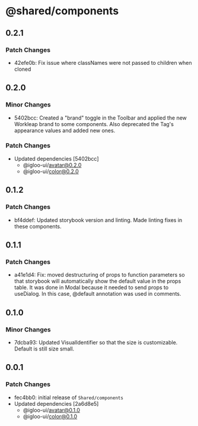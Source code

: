 # @shared/components

## 0.2.1

### Patch Changes

- 42efe0b: Fix issue where classNames were not passed to children when cloned

## 0.2.0

### Minor Changes

- 5402bcc: Created a "brand" toggle in the Toolbar and applied the new Workleap brand to some components. Also deprecated the Tag's appearance values and added new ones.

### Patch Changes

- Updated dependencies [5402bcc]
  - @igloo-ui/avatar@0.2.0
  - @igloo-ui/color@0.2.0

## 0.1.2

### Patch Changes

- bf4ddef: Updated storybook version and linting. Made linting fixes in these components.

## 0.1.1

### Patch Changes

- a41e1d4: Fix: moved destructuring of props to function parameters so that storybook will automatically show the default value in the props table. It was done in Modal because it needed to send props to useDialog. In this case, @default annotation was used in comments.

## 0.1.0

### Minor Changes

- 7dcba93: Updated VisualIdentifier so that the size is customizable. Default is still size small.

## 0.0.1

### Patch Changes

- fec4bb0: initial release of `Shared/components`
- Updated dependencies [2a6d8e5]
  - @igloo-ui/avatar@0.1.0
  - @igloo-ui/color@0.1.0
